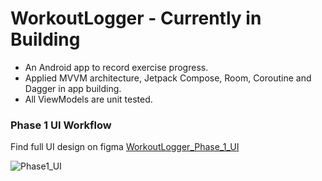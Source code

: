 # WorkoutLogger - Currently in Building
 - An Android app to record exercise progress.
 - Applied MVVM architecture, Jetpack Compose, Room, Coroutine and Dagger in app building.
 - All ViewModels are unit tested.

### Phase 1 UI Workflow
Find full UI design on figma [WorkoutLogger_Phase_1_UI](https://www.figma.com/file/JDdrY8xQiJjWFTdvvgIP5A/workoutLogger-wireFrame?node-id=0%3A1&t=Nq5rzM9qMNnP4mqu-1)  

![Phase1_UI](https://user-images.githubusercontent.com/109891752/217417997-7f0049cf-c507-4423-82e3-e5100d8aaa03.JPG)
